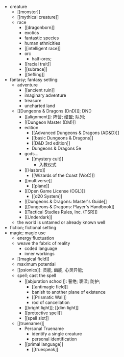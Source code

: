 - creature
    - [[monster]]
    - [[mythical creature]]
    - race
        - [[dragonborn]]
        - exotics
        - fantastic species
        - human ethnicities
        - [[intelligent race]]
        - orc
            - half-ores;
        - [[racial trait]]
        - [[subrace]]
        - [[tiefling]]
- fantasy; fantasy setting
    - adventure
        - [[ancient ruin]]
        - imaginary adventure
        - treasure
        - uncharted land
    - [[Dungeons & Dragons (DnD)]]; DND
        - [[alignment]]: 阵营; 结盟; 队列;
        - [[Dungeon Master (DM)]]
        - edition
            - [[Advanced Dungeons & Dragons (AD&D)]]
            - [[basic Dungeons & Dragons]]
            - [[D&D 3rd edition]]
            - Dungeons & Dragons 5e
        - gods...
            - [[mystery cult]]
                - 入教仪式
        - [[Hasbro]]
            - [[Wizards of the Coast (WoC)]]
        - [[multiverse]]
            - [[plane]]
        - [[Open Game License (OGL)]]
            - [[d20 System]]
        - [[Dungeons & Dragons: Master's Guide]]
        - [[Dungeons & Dragons: Player's Handbook]]
        - [[Tactical Studies Rules, Inc. (TSR)]]
        - [[Underdark]]
    - the world is untamed or already known well
- fiction; fictional setting
- magic; magic use
    - energy fluctuation
    - weave the fabric of reality
        - coded language
        - inner workings
    - [[magical field]]
    - maximum potential
    - [[psionics]]: 灵能, 幽能, 心灵异能;
    - spell; cast the spell
        - [[abjuration school]]: 誓绝; 亵渎; 防护;
            - [[antimagic field]]
            - banish to another plane of existence
            - [[Prismatic Wall]]
            - rod of cancellation
        - [[bright light]]; [[dim light]]
        - [[protective spell]]
        - [[spell slot]]
    - [[truenamer]]
        - Personal Truename
            - identify a single creature
            - personal identification
        - [[primal language]]
            - [[truespeak]]
